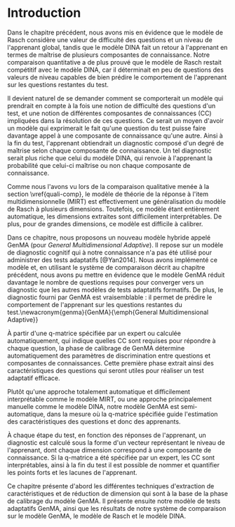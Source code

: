 # Introduction

Dans le chapitre précédent, nous avons mis en évidence que le modèle de Rasch considère une valeur de difficulté des questions et un niveau de l'apprenant global, tandis que le modèle DINA fait un retour à l'apprenant en termes de maîtrise de plusieurs composantes de connaissance. Notre comparaison quantitative a de plus prouvé que le modèle de Rasch restait compétitif avec le modèle DINA, car il déterminait en peu de questions des valeurs de niveau capables de bien prédire le comportement de l'apprenant sur les questions restantes du test.

Il devient naturel de se demander comment se comporterait un modèle qui prendrait en compte à la fois une notion de difficulté des questions d'un test, et une notion de différentes composantes de connaissances (CC) impliquées dans la résolution de ces questions. Ce serait un moyen d'avoir un modèle qui exprimerait le fait qu'une question du test puisse faire davantage appel à une composante de connaissance qu'une autre. Ainsi à la fin du test, l'apprenant obtiendrait un diagnostic composé d'un degré de maîtrise selon chaque composante de connaissance. Un tel diagnostic serait plus riche que celui du modèle DINA, qui renvoie à l'apprenant la probabilité que celui-ci maîtrise ou non chaque composante de connaissance.

Comme nous l'avons vu lors de la comparaison qualitative menée à la section \vref{quali-comp}, le modèle de théorie de la réponse à l'item multidimensionnelle (MIRT) est effectivement une généralisation du modèle de Rasch à plusieurs dimensions. Toutefois, ce modèle étant entièrement automatique, les dimensions extraites sont difficilement interprétables. De plus, pour de grandes dimensions, ce modèle est difficile à calibrer.

Dans ce chapitre, nous proposons un nouveau modèle hybride appelé GenMA (pour *General Multidimensional Adaptive*). Il repose sur un modèle de diagnostic cognitif qui à notre connaissance n'a pas été utilisé pour administrer des tests adaptatifs [@Yan2014]. Nous avons implémenté ce modèle et, en utilisant le système de comparaison décrit au chapitre précédent, nous avons pu mettre en évidence que le modèle GenMA réduit davantage le nombre de questions requises pour converger vers un diagnostic que les autres modèles de tests adaptatifs formatifs. De plus, le diagnostic fourni par GenMA est vraisemblable : il permet de prédire le comportement de l'apprenant sur les questions restantes du test.\newacronym{genma}{GenMA}{\emph{General Multidimensional Adaptive}}

À partir d'une q-matrice spécifiée par un expert ou calculée automatiquement, qui indique quelles CC sont requises pour répondre à chaque question, la phase de calibrage de GenMA détermine automatiquement des paramètres de discrimination entre questions et composantes de connaissances. Cette première phase extrait ainsi des caractéristiques des questions qui seront utiles pour réaliser un test adaptatif efficace.

Plutôt qu'une approche totalement automatique et difficilement interprétable comme le modèle MIRT, ou une approche principalement manuelle comme le modèle DINA, notre modèle GenMA est semi-automatique, dans la mesure où la q-matrice spécifiée guide l'estimation des caractéristiques des questions et donc des apprenants.

À chaque étape du test, en fonction des réponses de l'apprenant, un diagnostic est calculé sous la forme d'un vecteur représentant le niveau de l'apprenant, dont chaque dimension correspond à une composante de connaissance. Si la q-matrice a été spécifiée par un expert, les CC sont interprétables, ainsi à la fin du test il est possible de nommer et quantifier les points forts et les lacunes de l'apprenant.

Ce chapitre présente d'abord les différentes techniques d'extraction de caractéristiques et de réduction de dimension qui sont à la base de la phase de calibrage du modèle GenMA. Il présente ensuite notre modèle de tests adaptatifs GenMA, ainsi que les résultats de notre système de comparaison sur le modèle GenMA, le modèle de Rasch et le modèle DINA.
